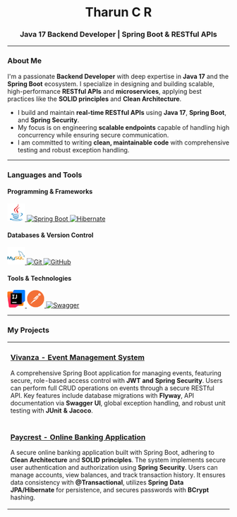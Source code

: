 <h1 align="center">Tharun C R</h1>
<h3 align="center">Java 17 Backend Developer | Spring Boot & RESTful APIs  </h3>

---

### About Me

I'm a passionate **Backend Developer** with deep expertise in **Java 17** and the **Spring Boot** ecosystem. I specialize in designing and building scalable, high-performance **RESTful APIs** and **microservices**, applying best practices like the **SOLID principles** and **Clean Architecture**.

-   I build and maintain **real-time RESTful APIs** using **Java 17**, **Spring Boot**, and **Spring Security**.
-   My focus is on engineering **scalable endpoints** capable of handling high concurrency while ensuring secure communication.
-   I am committed to writing **clean, maintainable code** with comprehensive testing and robust exception handling.

---

### Languages and Tools

#### Programming & Frameworks
<p align="left">
  <a href="https://www.java.com" target="_blank" rel="noreferrer">
    <img src="https://raw.githubusercontent.com/devicons/devicon/master/icons/java/java-original.svg" alt="Java" width="40" height="40"/>
  </a>
  <a href="https://spring.io/" target="_blank" rel="noreferrer">
    <img src="https://www.vectorlogo.zone/logos/springio/springio-icon.svg" alt="Spring Boot" width="40" height="40"/>
  </a>
  <a href="https://hibernate.org/" target="_blank" rel="noreferrer">
    <img src="https://www.vectorlogo.zone/logos/hibernate/hibernate-icon.svg" alt="Hibernate" width="40" height="40"/>
  </a>
</p>

#### Databases & Version Control
<p align="left">
  <a href="https://www.mysql.com/" target="_blank" rel="noreferrer">
    <img src="https://raw.githubusercontent.com/devicons/devicon/master/icons/mysql/mysql-original-wordmark.svg" alt="MySQL" width="40" height="40"/>
  </a>
  <a href="https://git-scm.com/" target="_blank" rel="noreferrer">
    <img src="https://www.vectorlogo.zone/logos/git-scm/git-scm-icon.svg" alt="Git" width="40" height="40"/>
  </a>
  <a href="https://github.com/" target="_blank" rel="noreferrer">
    <img src="https://cdn.simpleicons.org/github/FFFFFF" alt="GitHub" width="40" height="40"/>
  </a>
</p>

#### Tools & Technologies
<p align="left">
  <a href="https://www.jetbrains.com/idea/" target="_blank" rel="noreferrer">
    <img src="https://raw.githubusercontent.com/devicons/devicon/master/icons/intellij/intellij-original.svg" alt="IntelliJ" width="40" height="40"/>
  </a>
  <a href="https://www.postman.com/" target="_blank" rel="noreferrer">
    <img src="https://raw.githubusercontent.com/devicons/devicon/master/icons/postman/postman-original.svg" alt="Postman" width="40" height="40"/>
  </a>
  <a href="https://swagger.io/" target="_blank" rel="noreferrer">
    <img src="https://cdn.simpleicons.org/swagger/85EA2D" alt="Swagger" width="40" height="40"/>
  </a>
</p>

---

### My Projects

<table>
  <tr>
    <td width="100%">
      <h3 align="left">
        <a href="https://github.com/TharunCR/Vivanza.git">Vivanza - Event Management System</a>
      </h3>
      <p>
        A comprehensive Spring Boot application for managing events, featuring secure, role-based access control with <strong>JWT and Spring Security</strong>. Users can perform full CRUD operations on events through a secure RESTful API. Key features include database migrations with <strong>Flyway</strong>, API documentation via <strong>Swagger UI</strong>, global exception handling, and robust unit testing with <strong>JUnit & Jacoco</strong>.
      </p>
    </td>
  </tr>
  <tr>
    <td width="100%">
      <h3 align="left">
        <a href="https://github.com/TharunCR/Paycrest.git">Paycrest - Online Banking Application</a>
      </h3>
      <p>
        A secure online banking application built with Spring Boot, adhering to <strong>Clean Architecture</strong> and <strong>SOLID principles</strong>. The system implements secure user authentication and authorization using <strong>Spring Security</strong>. Users can manage accounts, view balances, and track transaction history. It ensures data consistency with <strong>@Transactional</strong>, utilizes <strong>Spring Data JPA/Hibernate</strong> for persistence, and secures passwords with <strong>BCrypt</strong> hashing.
      </p>
    </td>
  </tr>
</table>
